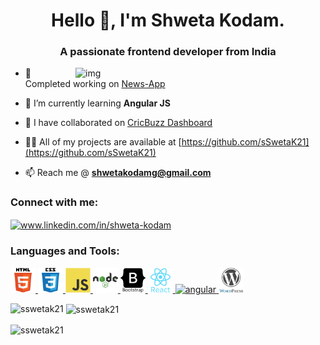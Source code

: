 

<h1 align="center">Hello 👋, I'm Shweta Kodam.</h1>
<h3 align="center">A passionate frontend developer from India</h3>

<img align="right" width="400px" src="https://i.pinimg.com/originals/e7/26/c7/e726c74ac081eed50feee1433d12c998.gif" alt="img" />



- 🔭 Completed working on [News-App](https://github.com/sSwetaK21/News-App)

- 🌱 I’m currently learning **Angular JS**

- 👯 I have collaborated on [CricBuzz Dashboard](https://github.com/sSwetaK21/CricBuzz-dashboard)

- 👨‍💻 All of my projects are available at [https://github.com/sSwetaK21](https://github.com/sSwetaK21)

- 📫 Reach me @ **shwetakodamg@gmail.com**

<h3 align="left">Connect with me:</h3>
<p align="left">
<a href="https://linkedin.com/in/www.linkedin.com/in/shweta-kodam" target="blank"><img align="center" src="https://raw.githubusercontent.com/rahuldkjain/github-profile-readme-generator/master/src/images/icons/Social/linked-in-alt.svg" alt="www.linkedin.com/in/shweta-kodam" height="30" width="40" /></a>
</p>

<h3 align="left">Languages and Tools:</h3>
<p align="left"> 
    <a href="https://www.w3.org/html/" target="_blank" rel="noreferrer"> <img src="https://raw.githubusercontent.com/devicons/devicon/master/icons/html5/html5-original-wordmark.svg" alt="html5" width="40" height="40"/> </a> <a href="https://www.w3schools.com/css/" target="_blank" rel="noreferrer"> <img src="https://raw.githubusercontent.com/devicons/devicon/master/icons/css3/css3-original-wordmark.svg" alt="css3" width="40" height="40"/> </a>  <a href="https://developer.mozilla.org/en-US/docs/Web/JavaScript" target="_blank" rel="noreferrer"> <img src="https://raw.githubusercontent.com/devicons/devicon/master/icons/javascript/javascript-original.svg" alt="javascript" width="40" height="40"/> </a> 
  <a href="https://nodejs.org" target="_blank" rel="noreferrer"> <img src="https://raw.githubusercontent.com/devicons/devicon/master/icons/nodejs/nodejs-original-wordmark.svg" alt="nodejs" width="40" height="40"/> </a> 
    <a href="https://getbootstrap.com" target="_blank" rel="noreferrer"> <img src="https://raw.githubusercontent.com/devicons/devicon/master/icons/bootstrap/bootstrap-plain-wordmark.svg" alt="bootstrap" width="40" height="40"/> </a>
  <a href="https://reactjs.org/" target="_blank" rel="noreferrer"> <img src="https://raw.githubusercontent.com/devicons/devicon/master/icons/react/react-original-wordmark.svg" alt="react" width="40" height="40"/> </a>
  <a href="https://angular.io/" target="_blank" rel="noreferrer">
  <img src="https://angular.io/assets/images/logos/angular/angular.svg" alt="angular" width="40" height="40"/>
</a>
<a href="https://wordpress.org/" target="_blank" rel="noreferrer">
  <img src="https://raw.githubusercontent.com/devicons/devicon/master/icons/wordpress/wordpress-original.svg" alt="WordPress" width="40" height="40"/>
</a>

 </p>

<p><img align="left" src="https://github-readme-stats.vercel.app/api/top-langs?username=sswetak21&show_icons=true&locale=en&layout=compact" alt="sswetak21" /></p>

<p>&nbsp;<img align="center" src="https://github-readme-stats.vercel.app/api?username=sswetak21&show_icons=true&locale=en" alt="sswetak21" /></p>

<p><img align="center" src="https://github-readme-streak-stats.herokuapp.com/?user=sswetak21&" alt="sswetak21" /></p>

